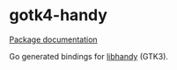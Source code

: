 # gotk4-handy

[Package documentation](https://pkg.go.dev/github.com/diamondburned/gotk4-handy/pkg/handy)

Go generated bindings for [libhandy][handy] (GTK3).

[handy]: https://gnome.pages.gitlab.gnome.org/libhandy/doc/1-latest/
